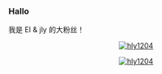 ### Hallo

我是 EI & jly 的大粉丝！

<p align="center">
  <a href="https://github.com/anuraghazra/github-readme-stats">
    <img src="https://github-readme-stats.vercel.app/api?username=hly1204&show_icons=true" alt="hly1204" />
  </a>
</p>

<p align="center">
  <a href="https://github.com/anuraghazra/github-readme-stats">
    <img src="https://github-readme-stats.vercel.app/api/top-langs/?username=hly1204&layout=compact" alt="hly1204" />
  </a>
</p>
